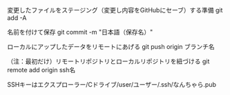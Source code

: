 変更したファイルをステージング（変更し内容をGitHubにセーブ）する準備
git add -A

名前を付けて保存
git commit -m "日本語（保存名）"

ローカルにアップしたデータをリモートにあげる
git push origin ブランチ名


（注：最初だけ）リモートリポジトリとローカルリポジトリを紐づける
git remote add origin ssh名

SSHキーはエクスプローラー/Cドライブ/user/ユーザー/.ssh/なんちゃら.pub